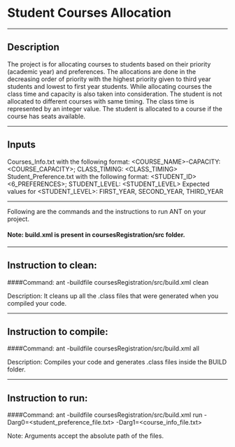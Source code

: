 # Student Courses Allocation

-----------------------------------------------------------------------
## Description
The project is for allocating courses to students based on their priority (academic year) and preferences. The allocations are done in the decreasing order of priority with the highest priority given to third year students and lowest to first year students. While allocating courses the class time and capacity is also taken into consideration. The student is not allocated to different courses with same timing. The class time is represented by an integer value. The student is allocated to a course if the course has seats available.

-----------------------------------------------------------------------
## Inputs
Courses_Info.txt with the following format: <COURSE_NAME>-CAPACITY:<COURSE_CAPACITY>; CLASS_TIMING: <CLASS_TIMING>
Student_Preference.txt with the following format: <STUDENT_ID> <6_PREFERENCES>; STUDENT_LEVEL: <STUDENT_LEVEL>
Expected values for <STUDENT_LEVEL>: FIRST_YEAR, SECOND_YEAR, THIRD_YEAR 

-----------------------------------------------------------------------
Following are the commands and the instructions to run ANT on your project.
#### Note: build.xml is present in coursesRegistration/src folder.

-----------------------------------------------------------------------
## Instruction to clean:

####Command: ant -buildfile coursesRegistration/src/build.xml clean

Description: It cleans up all the .class files that were generated when you
compiled your code.

-----------------------------------------------------------------------
## Instruction to compile:

####Command: ant -buildfile coursesRegistration/src/build.xml all

Description: Compiles your code and generates .class files inside the BUILD folder.

-----------------------------------------------------------------------
## Instruction to run:

####Command: ant -buildfile coursesRegistration/src/build.xml run -Darg0=<student_preference_file.txt> -Darg1=<course_info_file.txt>

Note: Arguments accept the absolute path of the files.